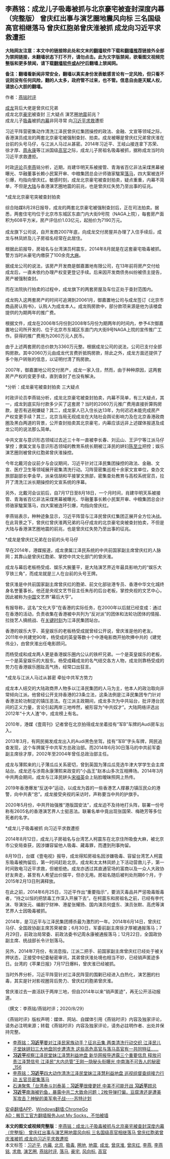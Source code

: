  <h2>李燕铭：成龙儿子吸毒被抓与北京豪宅被查封深度内幕（完整版） 曾庆红出事与演艺圈地震风向标 三名国级高官相继落马 曾庆红胞弟曾庆淮被抓 成龙向习近平求救遭拒</h2> <p class="notice"><b>大陆网友注意：本文中的链接除此处和文末的<a href="https://github.com/bannedbook/fanqiang" >翻墙</a>软件下载和<a href="https://github.com/killgcd/justmysocks/blob/master/README.md">翻墙推荐</a>链接外全部为禁网链接，未翻墙状态下打不开，请勿点击。此为文字版禁闻，欲看图文视频完整版和更多禁闻，请下载<a href="https://github.com/bannedbook/fanqiang">翻墙软件或APP</a>后翻墙上禁闻网。</p><p>备注：翻墙看新闻非常安全，翻墙以真实身份发表敏感言论有一定风险，但只看不说则没有任何风险，翻的人太多，政府管不过来，也不管。信息自由是天赋人权，请放心大胆的翻墙。</b></p>  <div class="entry"> <p>作者：<a href="https://www.bannedbook.org/bnews/tag/%e7%87%95%e9%93%ad%e6%97%b6%e8%af%84/" class="st_tag internal_tag" rel="tag" title="标签 燕铭时评 下的日志">燕铭时评</a> </p> <p></p> <p></p> <p><a href="https://www.bannedbook.org/bnews/tag/%e6%88%90%e9%be%99/" class="st_tag internal_tag" rel="tag" title="标签 成龙 下的日志">成龙</a>背后大佬是曾庆红兄弟<br />成龙北京<a href="https://www.bannedbook.org/bnews/tag/%e8%b1%aa%e5%ae%85/" class="st_tag internal_tag" rel="tag" title="标签 豪宅 下的日志">豪宅</a>被查封 三大疑点 演艺圈<a href="https://www.bannedbook.org/bnews/tag/%e5%9c%b0%e9%9c%87/" class="st_tag internal_tag" rel="tag" title="标签 地震 下的日志">地震</a>前兆&#65311;<br />成龙儿子<a href="https://www.bannedbook.org/bnews/tag/%e5%90%b8%e6%af%92/" class="st_tag internal_tag" rel="tag" title="标签 吸毒 下的日志">吸毒</a>被抓<span class='wp_keywordlink_affiliate'><a href="https://www.bannedbook.org/bnews/ccpdope/" title="中共高层内幕" target="_blank">内幕</a></span>非同寻常 向<a href="https://www.bannedbook.org/bnews/tag/%e4%b9%a0%e8%bf%91%e5%b9%b3/" class="st_tag internal_tag" rel="tag" title="标签 习近平 下的日志">习近平</a><a href="https://www.bannedbook.org/bnews/tag/%E6%B1%82%E6%95%91/" class="st_tag internal_tag" rel="tag" title="标签 求救 下的日志">求救</a>遭拒</p> <p>习近平阵营密集动作清洗江泽民曾庆红集团操控的政法&#12289;金融&#12289;文宣等领域之际&#65292;香港演员成龙的两套北京豪宅被强制查封&#12289;拍卖&#12290;成龙被曝是曾庆红兄弟曾庆淮在台前的头号马仔&#65292;与江派人马过从甚密&#12290;2014年习近平&#12289;王岐山接连拿下苏荣&#12289;徐才厚&#12289;<span class='wp_keywordlink'><a href="https://www.bannedbook.org/forum2/topic2891.html" title="《周永康其人》《周永康传》" target="_blank">周永康</a></span>等江派国级<a href="https://www.bannedbook.org/bnews/tag/%E9%AB%98%E5%AE%98/" class="st_tag internal_tag" rel="tag" title="标签 高官 下的日志">高官</a>之际&#65292;成龙儿子房祖名吸毒被抓&#65292;据称成龙当时向习近平求救遭拒&#12290;</p> <p>时政<span class='wp_keywordlink_affiliate'><a href="https://www.bannedbook.org/bnews/comments/" title="新闻评论" target="_blank">评论</a></span>员<a href="https://www.bannedbook.org/bnews/tag/%e6%9d%8e%e7%87%95/" class="st_tag internal_tag" rel="tag" title="标签 李燕 下的日志">李燕</a>铭分析&#65292;近期&#65292;肖建华明天系被接管&#12289;青海省百亿非法采煤黑幕被曝光&#12289;华融董事长赖小民案开审&#12289;中粮集团总会计师骆家駹案<a href="https://www.bannedbook.org/bnews/tag/%E8%90%BD%E9%A9%AC/" class="st_tag internal_tag" rel="tag" title="标签 落马 下的日志">落马</a>&#65292;四大案被连环引爆&#65292;均指向曾庆红&#12290;敏感时刻&#65292;成龙北京豪宅被查封拍卖&#65292;疑点重重&#65292;内幕不简单&#65292;不但是<span class='wp_keywordlink_affiliate'><a href="https://www.bannedbook.org/" title="大陆" target="_blank">大陆</a></span>与香港演艺圈地震的前兆&#65292;也是曾庆红失势乃至出事的征兆&#12290; </p> <p>   *成龙北京豪宅突被查封拍卖</p> <p>综合陆媒8月28日报导&#65292;成龙的两套北京豪宅被强制查封后&#65292;正在司法拍卖&#12290;据悉&#65292;两套住宅均位于北京市东城区东直门内大街9号院&#65288;NAGA上院&#65289;&#65292;每套房产面积为608平方米&#65292;房产评估价1.03亿元&#65292;起拍价为7190万元&#12290;<br />&nbsp;<br />成龙旗下公司说&#65292;自开发商2007年底&#65292;向成龙交付房屋并办理了入住手续后&#65292;成龙与林凤娇及儿子房祖名经常在此居住&#12290;</p> <p>根据此前报导&#65292;房祖名与台湾演员柯震东&#65292;2014年8月就是在这套豪宅吸毒被抓&#12290;警方当时从豪宅内缴获了100余克<span class='wp_keywordlink'><a href="https://www.bannedbook.org/bnews/lifebaike/20181016/1013890.html" title="中国留学生试了一下大麻 结果死在回国路上" target="_blank">大麻</a></span>&#12290; </p> <p>据成龙公司的说法&#65292;该房产开发商是御嘉置地有限公司&#65292;在13年前将房产交付给成龙后&#65292;一直未依约办理产权变更登记手续&#12290;后来因开发商债务纠纷被债主提告&#65292;房产被强制查封&#12290;</p> <p>而在法院执行拍卖的过程中&#65292;成龙旗下的两套房屋及车位正处于查封范围内&#12290;</p>  <p>成龙购入这两套房产的时间可追溯到20061月&#65292;御嘉置地公司与成龙签订&#12298;北京市商品房认购书&#12299;&#65292;认购人为成龙本人&#12290;成龙购房款中&#65292;部分款项来源是他为该楼盘提供的为期两年的推广费&#12290;</p> <p>根据文件&#65292;成龙在2006年5月份到2008年5月份为期两年的时间内&#65292;参予4次御嘉置地公司所开发的&#12289;位于北京市东城区东直门内大街9号NAGA上院的宣传推广工作&#12290;获得的推广费用为2060万元人民币&#12290;</p> <p>由于上述两套房的总价款为3360万元整&#12290;根据成龙公司的说法&#65292;公司已支付全部购房款&#12290;其中2060万元由成龙代言费折抵购房款&#65292;除此之外&#65292;成龙方面还提供了多个账户转账的信息&#65292;以证明付清了购房款&#12290;</p> <p>2007年&#65292;御嘉置地公司交付房产&#65292;成龙一家入住&#65292;然而&#65292;由于种种原因&#65292;这两套房产产权的变更手续&#65292;直到查封了也没有解决&#12290;</p> <p>   *分析&#65306;成龙豪宅被查封拍卖 三大疑点</p> <p>时政评论员李燕铭分析&#65292;成龙北京豪宅被查封拍卖&#65292;内幕不简单&#65292;有三大疑点&#65292;其一&#65292;成龙到底实际付款多少买了这套房&#65311;当时的2060万元推广费用直接折算购房款&#65292;是否有逃税嫌疑&#65311;其二&#65292;成龙家人已入住长达13年&#65292;为何迟迟未能完成房产产权变更手续&#65311;其三&#65292;北京当局无视成龙在大陆社会舆论影响力及在北京香港政商圈及黑白两道的背景&#65292;公开查封拍卖其北京豪宅&#65292;内幕应该远非上述媒体报道及成龙公司的说法那么简单&#12290;</p> <p>中共文宣与意识形态领域过去近三十年一直被李长春&#12289;刘云山&#12289;王沪宁等江派马仔掌控&#65307;隶属文宣与意识形态领域的教育系统长期被江泽民的姘妇<span class='wp_keywordlink'><a href="https://www.bannedbook.org/forum2/topic2345.html" title="《陈至立：江泽民最铁的女人》" target="_blank">陈至立</a></span>把控&#65307;娱乐演艺圈则被曾庆红胞弟曾庆淮操控&#12290;</p> <p>今年北戴河会议前夕与会议期间&#65292;习近平针对江泽民集团操控的政法&#12289;金融&#12289;文宣&#12289;医疗卫生等领域展开密集清洗行动&#12290;习阵营密集巡视十余家文宣单位&#65292;查办文旅部副部长李金早&#65292;派亲信胡和平接掌文旅部&#65292;密集查处教育与高校系统官员&#65292;拉开了清洗江派长期操控的文宣系统的序幕&#12290;</p> <p>另外&#65292;北戴河会议前后&#65292;自7月17日至8月18日&#65292;一个月时间&#65292;肖建华明天系被接管&#12289;青海省百亿非法采煤黑幕被曝光&#12289;华融董事长赖小民案开审&#12289;中粮集团总会计师骆家駹案落马&#65292;四大案被连环引爆&#65292;均指向曾庆红&#12290;</p> <p>李燕铭表示&#65292;种种迹象显示&#65292;习近平阵营与江泽民曾庆红集团正展开全方位决战&#12290;在此背景之下&#65292;曾庆红曾庆淮两兄弟的马仔成龙的北京豪宅突被查封拍卖&#65292;不但是大陆与香港演艺圈地震的前兆&#65292;也是曾庆红失势乃至出事的征兆&#12290; </p> <p>   *成龙是曾庆红兄弟在台前的头号马仔</p>  <p>早在2014年&#65292;港媒报道&#65292;成龙隶属江泽民系统的中共前国家副主席曾庆红的人脉网&#65307;其靠山是曾庆红胞弟&#12289;掌控中共文化部门的曾庆淮&#12290;</p> <p>成龙与幕后老板杨受成&#12289;娱乐大腕董平&#65292;是大陆演艺界近年最具影响力的&#8220;娱乐大亨铁三角&#8221;&#65292;而成龙就是三人在台前的头号王牌&#12290;</p> <p>曾庆淮是中共前国家副主席曾庆红的胞弟&#12289;前文化部驻港专员&#12289;香港中华文化城终身名誉董事长&#12290;他还是央视文艺节目主任朱彤的后台老板&#65292;掌控央视的文艺中心&#65292;因此被称为<span class='wp_keywordlink_affiliate'><a href="https://www.bannedbook.org/" title="中国" target="_blank">中国</a></span>文艺界&#8220;幕后大亨&#8221;&#12290;</p> <p>有报导称&#65292;这名&#8220;文化大亨&#8221;在香港的实际任务&#65292;在2000年以后就已经变成&#65306;通过在香港的活动&#65292;负责收集在香港被中共列为&#8220;反对派&#8221;的团体和法轮功团体的情报&#12289;拉拢艺人搞统战&#12289;在<span class='wp_keywordlink'><a href="https://www.bannedbook.org/forum2/topic151.html" title="关键时刻：李鹏日记" target="_blank">关键时刻</a></span>为江泽民集团站台&#12290;</p> <p>香港的娱乐大亨&#12289;英皇娱乐的老板杨受成就曾经公开说&#65292;曾庆淮是他的老友&#12290;2011年中共建党90年&#65292;杨受成的英皇等数十个中港电影商开拍吹捧中共的&#12298;建党伟业&#12299;&#65292;由曾庆淮出任电影顾问&#12290;</p> <p>而杨受成和成龙两人更是香港娱乐圈内公认的铁杆兄弟&#12290;一个是英皇娱乐的老板&#65292;一个是英皇娱乐的大股东&#12290;杨受成藉成龙的名气结交各方人物&#65292;成龙则靠杨受成的势力在香港娱乐圈趾高气扬&#65292;经常口出狂言&#12290;</p> <p>   *成龙与江派人马过从甚密 牵扯中共军方势力</p> <p>成龙本人结交的大陆政商界人物多以江泽民集团的人马为主&#65292;他本人的政治取向非常倾向江派&#12290;他曾经公开支持香港的23条立法&#65292;这条法例是江泽民集团专门针对香港法轮功制定的镇压恶法&#12290;在江派主政期间&#65292;成龙多次为中共站台&#65292;批评港台民间的正义力量&#65292;言论引起两岸三地哗然&#65292;被形容为&#8220;中共奴才&#8221;&#12290;大陆网络评选出2012年&#8220;十大人渣&#8221;中&#65292;成龙榜上有名&#12290;</p> <p>2010年&#65292;港媒&#12298;壹周刊&#12299;记者曾在北京拍得成龙坐着挂有&#8220;军B&#8221;车牌的Audi房车出入&#12290;</p> <p>2013年3月&#65292;有网民揭发成龙出入的Audi黑色坐驾&#65292;挂有&#8220;军B&#8221;字头车牌&#65292;网民追查发现&#65292;这个车牌属于中共军方总政治部&#12290;而2014年6月30日落马的中共前军委副主席徐才厚&#65292;2002年至2004年曾任总政治部主任&#12290; </p> <p>成龙与薄熙来的儿子薄瓜瓜关系密切&#65292;曾到英国为薄瓜瓜竞选牛津大学学生会主席站台&#12290;成龙还与涉周永康薄熙来政变的&#8220;小品王&#8221;赵本山多次互相捧场&#12290;2014年3月中共两会期间&#65292;成龙与江泽民姘头<span class='wp_keywordlink'><a href="https://www.bannedbook.org/forum2/topic2330.html" title="《国母宋祖英》" target="_blank">宋祖英</a></span>会上贴脸暧昧照网上热传&#12290;</p>  <p>2019年香港爆发&#8220;反送中&#8221;运动&#65292;以成龙为首的一些香港艺人撑暴力镇压民众的港警&#65292;向中共表&#8220;忠&#8221;&#12290;成龙接受央视的采访时&#65292;声称要当中共的护旗手&#12290;</p> <p>2020年5月份&#65292;中共开始强推&#8220;港版国安法&#8221;&#65292;成龙迫不及待地打头阵&#65292;联署一份号称有2605名的香港演艺界人士挺恶法&#12290;联署名单中竟出现张国荣&#12289;梅艳芳等多位死者的名字&#12290;</p> <p>   *成龙儿子吸毒被抓 向习近平求救遭拒</p> <p>2014年8月12日&#65292;成龙儿子房祖名与台湾艺人柯震东在北京住所吸食大麻&#65292;被北京市公安局查获&#65292;因涉嫌容留他人吸毒&#12289;藏毒罪&#65292;而遭到刑事拘留&#12290;</p> <p>8月19日&#65292;台媒&#12298;壹电视&#12299;报导&#65292;成龙得知房祖名因涉嫌吸毒&#12289;容留台湾艺人柯震东吸毒被拘留后&#65292;第一时间赶赴北京&#12290;成龙和太太林凤娇上下活动营救儿子&#65292;第一时间致电习近平求救&#65292;但被拒绝&#12290;成龙亦透过其直通官场的富商以及一众人大政协好友奔走&#65292;甚至有人希望出价摆平&#65292;但亦无用&#12290;房祖名随后被判处刑期6个月&#65292;于2015年2月13日刑满释放&#12290;</p> <p>在此之前&#65292;2014年6月25日&#65292;习近平作出&#8220;重要指示&#8221;&#65292;要消灭毒品并严惩吸毒贩毒者&#65292;&#8220;持之以恒的把禁毒工作深入开展下去&#8221;&#12290;在柯震东和房祖名之前&#65292;已经有李代沫&#12289;导演张元&#12289;编剧宁财神&#12289;港星张耀扬&#12289;国内演员何盛东&#12289;演员张默&#12289;高虎等演艺界人士因吸毒被抓&#12290;</p> <p>2014年&#65292;是习近平与江泽民集团搏杀最为激烈的一年&#12290;2014年6月14日&#65292;曾庆红马仔&#12289;全国政协副主席苏荣被查&#65307;6月30日&#65292;军委前副主席徐才厚被通报落马&#65307;7月29日&#65292;前政治局常委&#12289;前政法委书记周永康被通报落马&#65307;12月22日&#65292;全国政协副主席&#12289;统战部长令计划落马&#12290;</p> <p>   另外&#65292;2014年7月份&#65292;有消息指&#65292;江派二把手&#12289;前国家副主席曾庆红已经处于被关押状态&#65292;正接受中纪委秘密审讯&#65292;其弟曾庆淮处境也相当不妙&#65292;已经销声匿迹多日&#12290;台湾的&#12298;苹果日报&#12299;7月17日爆料&#65292;曾庆淮已经被抓&#12290;</p> <p>当时外界分析&#65292;习近平阵营针对江泽民阵营的围剿已经进入白热化&#65292;演艺圈的扫毒&#65292;其实是针对影视圈背后势力&#12289;曾庆红的胞弟曾庆淮&#12290; </p> <p>曾庆淮过去一直活跃于两岸三地&#65292;但自2014年以来&#8220;销声匿迹&#8221;&#65292;再无公开活动报道&#12290;</p> <p>&#65288;撰文&#65306;李燕铭/燕铭时评&#65307;2020/8/29&#65289;&nbsp;</p>  <p>&#12298;燕铭时评&#12299;版权声明&#65306;媒体&#12289;网站&#12289;自媒体引用&#12298;燕铭时评&#12299;内容及独家评论&#65292;请务必注明来源&#65307;转载&#12298;燕铭时评&#12299;内容及独家评论&#65292;请务必註明作者&#12289;出处并保持完整&#12290;</p> <ul class='op-related-articles' title='相关阅读'> <li><a href='https://www.bannedbook.org/bnews/comments/20200831/1388659.html' target='_blank'>李燕铭：<b>习近平</b>要对江泽民家族动手？征兆云集 两类清洗行动交织 江泽民儿子堂妹姘妇三大地盘同步遭清洗 这些高危高官与落马高官有一共同特征……</a></li> <li><a href='https://www.bannedbook.org/bnews/comments/20200831/1388658.html' target='_blank'><b>习近平</b>视察江泽民堂妹江泽慧利益地盘 新华网报导透露三个重要信息 释放问责江泽慧信号 江泽民“大内总管”王刚一隐秘头衔曝光 中南海不可告人的秘密_156</a></li> <li><a href='https://www.bannedbook.org/bnews/comments/20200831/1388653.html' target='_blank'>李燕铭：<b>习近平</b>四大动作清洗江泽民堂妹江泽慧利益地盘 巡视组督查组接力行动 五官员密集落马</a></li> <li><a href='https://www.bannedbook.org/bnews/taiwannews/20200831/1388626.html' target='_blank'>石涛聚焦「台湾泰斗刘泰英：<b>习近平</b>很傻更奸 中美不可能开战 <b>习近平</b>顾忌</a></li> <li><a href='https://www.bannedbook.org/bnews/bannedvideo/20200831/1388500.html' target='_blank'><b>习近平</b>南海被钓鱼，暴露中共二大致命问题；2枚导弹打偏，豆腐渣还是遭美军攻击？神秘的美军电子战----苏特计划</a></li> </ul> <p class="texttj"> <a href="https://github.com/bannedbook/fanqiang/wiki/%E7%A6%81%E9%97%BB%E7%BD%91%E5%AE%89%E5%8D%93%E7%BF%BB%E5%A2%99%E6%96%B0%E9%97%BBAPP" target="_blank">安卓翻墙APP</a>、<a href="https://github.com/bannedbook/fanqiang/wiki/Chrome%E4%B8%80%E9%94%AE%E7%BF%BB%E5%A2%99%E5%8C%85" target="_blank">Windows翻墙:ChromeGo</a><br/> <a href="https://github.com/killgcd/justmysocks/blob/master/README.md" target="_blank">AD：搬瓦工官方翻墙服务Just My Socks，不怕被墙</a> </p><p></p><a name='sharetosocial'></a>         <div><b>本文的图文或视频完整版</b>：<a href='https://www.bannedbook.org/bnews/comments/20200831/1388670.html'>李燕铭：成龙儿子吸毒被抓与北京豪宅被查封深度内幕（完整版） 曾庆红出事与演艺圈地震风向标 三名国级高官相继落马 曾庆红胞弟曾庆淮被抓 成龙向习近平求救遭拒</a></div>  </div><!--END ENTRY--> <div class="postfooter"> <div>本文标签：<a href="https://www.bannedbook.org/bnews/tag/%e4%b9%a0%e8%bf%91%e5%b9%b3/" rel="tag">习近平</a>, <a href="https://www.bannedbook.org/bnews/tag/%E5%86%85%E5%B9%95/" rel="tag">内幕</a>, <a href="https://www.bannedbook.org/bnews/tag/%e5%8c%97%e4%ba%ac/" rel="tag">北京</a>, <a href="https://www.bannedbook.org/bnews/tag/%e5%90%b8%e6%af%92/" rel="tag">吸毒</a>, <a href="https://www.bannedbook.org/bnews/tag/%E5%9C%88%E5%9C%B0/" rel="tag">圈地</a>, <a href="https://www.bannedbook.org/bnews/tag/%e5%9c%b0%e9%9c%87/" rel="tag">地震</a>, <a href="https://www.bannedbook.org/bnews/tag/%e6%88%90%e9%be%99/" rel="tag">成龙</a>, <a href="https://www.bannedbook.org/bnews/tag/%e6%9b%be%e5%ba%86%e6%b7%ae/" rel="tag">曾庆淮</a>, <a href="https://www.bannedbook.org/bnews/tag/%e6%9b%be%e5%ba%86%e7%ba%a2/" rel="tag">曾庆红</a>, <a href="https://www.bannedbook.org/bnews/tag/%e6%9d%8e%e7%87%95/" rel="tag">李燕</a>, <a href="https://www.bannedbook.org/bnews/tag/%e6%9d%8e%e7%87%95%e9%93%ad/" rel="tag">李燕铭</a>, <a href="https://www.bannedbook.org/bnews/tag/%E6%B1%82%E6%95%91/" rel="tag">求救</a>, <a href="https://www.bannedbook.org/bnews/tag/%e6%bc%94%e8%89%ba%e5%9c%88/" rel="tag">演艺圈</a>, <a href="https://www.bannedbook.org/bnews/tag/%e7%87%95%e9%93%ad%e6%97%b6%e8%af%84/" rel="tag">燕铭时评</a>, <a href="https://www.bannedbook.org/bnews/tag/%E8%90%BD%E9%A9%AC/" rel="tag">落马</a>, <a href="https://www.bannedbook.org/bnews/tag/%e8%b1%aa%e5%ae%85/" rel="tag">豪宅</a>, <a href="https://www.bannedbook.org/bnews/tag/%E9%A3%8E%E5%90%91%E6%A0%87/" rel="tag">风向标</a>, <a href="https://www.bannedbook.org/bnews/tag/%E9%AB%98%E5%AE%98/" rel="tag">高官</a></div>  </div><!--END POSTFOOTER--> 